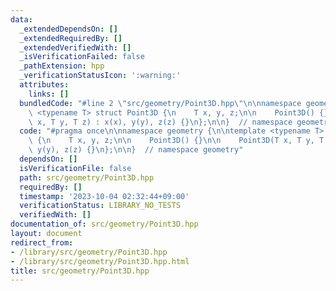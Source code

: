 ```yaml
---
data:
  _extendedDependsOn: []
  _extendedRequiredBy: []
  _extendedVerifiedWith: []
  _isVerificationFailed: false
  _pathExtension: hpp
  _verificationStatusIcon: ':warning:'
  attributes:
    links: []
  bundledCode: "#line 2 \"src/geometry/Point3D.hpp\"\n\nnamespace geometry {\n\ntemplate\
    \ <typename T> struct Point3D {\n    T x, y, z;\n\n    Point3D() {}\n\n    Point3D(T\
    \ x, T y, T z) : x(x), y(y), z(z) {}\n};\n\n}  // namespace geometry\n"
  code: "#pragma once\n\nnamespace geometry {\n\ntemplate <typename T> struct Point3D\
    \ {\n    T x, y, z;\n\n    Point3D() {}\n\n    Point3D(T x, T y, T z) : x(x),\
    \ y(y), z(z) {}\n};\n\n}  // namespace geometry"
  dependsOn: []
  isVerificationFile: false
  path: src/geometry/Point3D.hpp
  requiredBy: []
  timestamp: '2023-10-04 02:32:44+09:00'
  verificationStatus: LIBRARY_NO_TESTS
  verifiedWith: []
documentation_of: src/geometry/Point3D.hpp
layout: document
redirect_from:
- /library/src/geometry/Point3D.hpp
- /library/src/geometry/Point3D.hpp.html
title: src/geometry/Point3D.hpp
---
```

